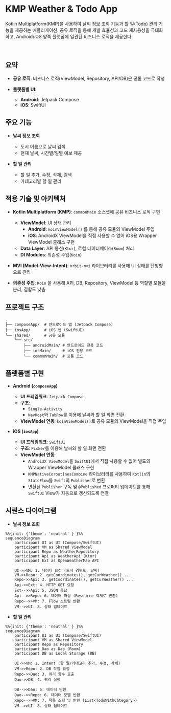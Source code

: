 # KMP Weather & Todo App
Kotlin Multiplatform(KMP)을 사용하여 날씨 정보 조회 기능과 할 일(Todo) 관리 기능을 제공하는 애플리케이션. 공유 로직을 통해 개발 효율성과 코드 재사용성을 극대화하고, Android/iOS 양쪽 플랫폼에 일관된 비즈니스 로직을 제공한다.
</br></br></br>

## 요약
- **공유 로직**: 비즈니스 로직(ViewModel, Repository, API/DB)은 공통 코드로 작성

- **플랫폼별 UI**:
    - **Android**: Jetpack Compose
    - **iOS**: SwiftUI

## 주요 기능
- **날씨 정보 조회**
    - 도시 이름으로 날씨 검색
    - 현재 날씨, 시간별/일별 예보 제공

- **할 일 관리**
    - 할 일 추가, 수정, 삭제, 검색
    - 카테고리별 할 일 관리

## 적용 기술 및 아키텍처
- **Kotlin Multiplatform (KMP)**: `commonMain` 소스셋에 공유 비즈니스 로직 구현
    - **ViewModel**: UI 상태 관리
        - **Android**: `koinViewModel()` 를 통해 공유 모듈의 ViewModel 주입
        - **iOS**: AndroidX ViewModel을 직접 사용할 수 없어 iOS용 Wrapper ViewModel 클래스 구현
    - **Data Layer**: API 통신(`Ktor`), 로컬 데이터베이스(`Room`) 처리
    - **DI Modules**: 의존성 주입(`Koin`)

- **MVI (Model-View-Intent)**: `orbit-mvi` 라이브러리를 사용해 UI 상태를 단방향으로 관리

- **의존성 주입**: `Koin` 을 사용해 API, DB, Repository, ViewModel 등 역할별 모듈을 분리, 결합도 낮춤

## 프로젝트 구조
```
.
├── composeApp/  # 안드로이드 앱 (Jetpack Compose)
├── iosApp/      # iOS 앱 (SwiftUI)
└── shared/      # 공유 모듈
    └── src/
        ├── androidMain/ # 안드로이드 전용 코드
        ├── iosMain/     # iOS 전용 코드
        └── commonMain/  # 공통 코드
```

## 플랫폼별 구현
- **Android (`composeApp`)**
    - **UI 프레임워크**: `Jetpack Compose`
    - **구조**: 
        - `Single-Activity`
        - `NavHost`와 `TabRow`를 이용해 날씨와 할 일 화면 전환
    - **ViewModel 연동**: `koinViewModel()`로 공유 모듈의 ViewModel을 직접 주입

- **iOS (`iosApp`)**
    - **UI 프레임워크**: `SwiftUI`
    - **구조**: `Picker`를 이용해 날씨와 할 일 화면 전환
    - **ViewModel 연동**:
        - `AndroidX ViewModel`을 `SwiftUI`에서 직접 사용할 수 없어 별도의 Wrapper ViewModel 클래스 구현
        - `KMPNativeCoroutinesCombine` 라이브러리를 사용하여 `Kotlin`의 `StateFlow`를 `Swift`의 `Publisher`로 변환
        - 변환된 `Publisher` 구독 및 `@Published` 프로퍼티 업데이트를 통해 `SwiftUI` View가 자동으로 갱신되도록 연결

## 시퀀스 다이어그램
- **날씨 정보 조회**
```mermaid
%%{init: {'theme': 'neutral' } }%%
sequenceDiagram
    participant UI as UI (Compose/SwiftUI)
    participant VM as Shared ViewModel
    participant Repo as WeatherRepository
    participant Api as WeatherApi (Ktor)
    participant Ext as OpenWeatherMap API

    UI->>VM: 1. 데이터 요청 (도시 경위도, 날씨)
    VM->>Repo: 2. getCoordinates(), getCurWeather() ...
    Repo->>Api: 3. getCoordinates(), getCurWeather() ...
    Api->>Ext: 4. HTTP GET 요청
    Ext-->>Api: 5. JSON 응답
    Api-->>Repo: 6. 데이터 파싱 (Resource 객체로 변환)
    Repo-->>VM: 7. Flow 스트림 반환
    VM-->>UI: 8. 상태 업데이트

```

- **할 일 관리**
```mermaid
%%{init: {'theme': 'neutral' } }%%
sequenceDiagram
    participant UI as UI (Compose/SwiftUI)
    participant VM as Shared ViewModel
    participant Repo as Repository
    participant Dao as Dao (Room)
    participant DB as Local Storage (DB)

    UI->>VM: 1. Intent (할 일/카테고리 추가, 수정, 삭제)
    VM->>Repo: 2. DB 작업 요청
    Repo->>Dao: 3. 쿼리 함수 호출
    Dao->>DB: 4. 쿼리 실행

    DB-->>Dao: 5. 데이터 반환
    Dao-->>Repo: 6. 데이터 모델 반환
    Repo-->>VM: 7. 목록 조회 및 반환 (List<TodoWithCategory>)
    VM-->>UI: 8. 상태 업데이트

```
